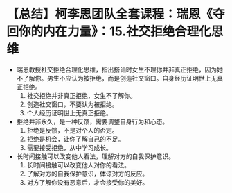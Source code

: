 # 【总结】柯李思团队全套课程：瑞恩《夺回你的内在力量》：15.社交拒绝合理化思维

-   瑞恩教授社交拒绝合理化思维，指出搭讪时女生不理你并非真正拒绝，因为她不了解你。男生不应认为被拒绝，而是创造社交窗口。自身经历证明世上无真正拒绝。
    1.  社交拒绝并非真正拒绝，女生不了解你。
    2.  创造社交窗口，不要认为被拒绝。
    3.  个人经历证明世上无真正拒绝。
-   拒绝并非永久，是一种反馈，需要调整自身行为和心态。
    1.  拒绝是反馈，不是对个人的否定。
    2.  拒绝是机会，让你了解自己的不足。
    3.  需要接受拒绝，从中学习成长。
-   长时间接触可以改变他人看法，理解对方的自我保护意识。
    1.  长时间接触可以改变他人对你的看法。
    2.  了解对方的自我保护意识，体谅对方的反应。
    3.  对方了解你没有恶意后，才会接受你的美好。